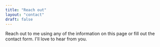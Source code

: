 ```yaml
---
title: "Reach out"
layout: "contact"
draft: false
---
```


Reach out to me using any of the information on this page or fill out the contact form. I'll love to hear from you.